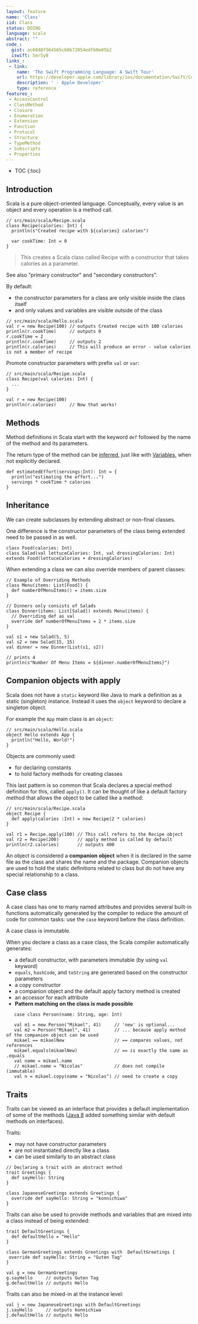 ```yaml
---
layout: feature
name: 'Class'
iid: Class
status: DOING
language: scala
abstract: ""
code_:
  gist: ac6040f564565c68b72054edf60e05b2
  iswift: 5erSyB
links_:
 - link:
    name: 'The Swift Programming Language: A Swift Tour'
    url: https://developer.apple.com/library/ios/documentation/Swift/Conceptual/Swift_Programming_Language/GuidedTour.html#//apple_ref/doc/uid/TP40014097-CH2-ID1
    description: ' - Apple Developer'
    type: reference
features_:
 - AccessControl
 - ClassMethod
 - Closure
 - Enumeration
 - Extension
 - Function
 - Protocol
 - Structure
 - TypeMethod
 - Subscripts
 - Properties
---
```


* TOC
{:toc}

## Introduction

Scala is a pure object-oriented language. Conceptually, every value is an object and every operation is a method call.

<pre><code>// src/main/scala/Recipe.scala
class Recipe(calories: Int) {
  println(s"Created recipe with ${calories} calories") 
  
  var cookTime: Int = 0
}
</code></pre>

> This creates a Scala class called Recipe with a constructor that takes calories as a parameter.

See also "primary constructor" and "secondary constructors".

By default:
- the constructor parameters for a class are only visible inside the class itself 
- and only values and variables are visible outside of the class

<pre><code>// src/main/scala/Hello.scala
val r = new Recipe(100) // outputs Created recipe with 100 calories
println(r.cookTime)     // outputs 0
r.cookTime = 2
println(r.cookTime)     // outputs 2
println(r.calories)     // This will produce an error - value calories is not a member of recipe
</code></pre>


Promote constructor parameters with prefix `val` or `var`:

<pre><code>// src/main/scala/Recipe.scala
class Recipe(val calories: Int) {
  ...
}

val r = new Recipe(100)
println(r.calories)     // Now that works!
</code></pre>


## Methods

Method definitions in Scala start with the keyword `def` followed by the name of the method and its parameters. 

The return type of the method can be [inferred](/functional/TypeInference), just like with [Variables](Variable), when not explicitly declared.

<pre><code>def estimatedEffort(servings:Int): Int = {
  println("estimating the effort...")
  servings * cookTime * calories 
}
</code></pre>


## Inheritance

We can create subclasses by extending abstract or non-final classes.

One difference is the constructor parameters of the class being extended need to be passed in as well.

<pre><code>class Food(calories: Int)
class Salad(val lettuceCalories: Int, val dressingCalories: Int)
extends Food(lettuceCalories + dressingCalories)
</code></pre>

When extending a class we can also override members of parent classes:

<pre><code>// Example of Overriding Methods 
class Menu(items: List[Food]) {
  def numberOfMenuItems() = items.size 
}

// Dinners only consists of Salads
class Dinner(items: List[Salad]) extends Menu(items) {
  // Overriding def as val
  override def numberOfMenuItems = 2 * items.size 
}

val s1 = new Salad(5, 5)
val s2 = new Salad(15, 15)
val dinner = new Dinner(List(s1, s2))

// prints 4
println(s"Number Of Menu Items = ${dinner.numberOfMenuItems}")
</code></pre>


## Companion objects with apply

Scala does not have a `static` keyword like Java to mark a definition as a static (singleton) instance. Instead it uses 
the `object` keyword to declare a singleton object.

For example the `App` main class is an `object`:

<pre><code>// src/main/scala/Hello.scala
object Hello extends App { 
  println("Hello, World!")
}
</code></pre>

Objects are commonly used:
- for declaring constants
- to hold factory methods for creating classes

This last pattern is so common that Scala declares a special method definition for this, called `apply()`. It can be thought
of like a default factory method that allows the object to be called like a method:

<pre><code>// src/main/scala/Recipe.scala
object Recipe {
  def apply(calories :Int) = new Recipe(2 * calories)
}

val r1 = Recipe.apply(100) // This call refers to the Recipe object
val r2 = Recipe(200)       // apply method is called by default
println(r2.calories)       // outputs 400
</code></pre>

An object is considered a __companion object__ when it is declared in the same file as the class and shares the name and 
the package. Companion objects are used to hold the static definitions related to class but do not have any special relationship 
to a class.


## Case class

A case class has one to many named attributes and provides several built-in functions automatically generated by the compiler
to reduce the amount of code for common tasks: use the `case` keyword before the class definition.

A case class is immutable.

When you declare a class as a case class, the Scala compiler automatically generates:
- a default constructor, with parameters immutable (by using `val` keyword)
- `equals`, `hashCode`, and `toString` are generated based on the constructor parameters
- a copy constructor
- a companion object and the default apply factory method is created
- an accessor for each attribute
- __Pattern matching on the class is made possible__

```
   case class Person(name: String, age: Int)
   
   val m1 = new Person("Mikael", 41)     // 'new' is optional...
   val m2 = Person("Mikael", 41)         // ... because apply method of the companion object can be used
   mikael == mikaelNew                   // == compares values, not references
   mikael.equals(mikaelNew)              // == is exactly the same as .equals
   val name = mikael.name
   // mikael.name = "Nicolas"            // does not compile (immutable)
   val n = mikael.copy(name = "Nicolas") // need to create a copy
```


## Traits

Traits can be viewed as an interface that provides a default implementation of some of the methods ([Java 8](/Java/8) added 
something similar with default methods on interfaces).

Traits:
- may not have constructor parameters
- are not instantiated directly like a class
- can be used similarly to an abstract class

<pre><code>// Declaring a trait with an abstract method 
trait Greetings {
  def sayHello: String 
}

class JapaneseGreetings extends Greetings { 
  override def sayHello: String = "konnichiwa"
}
</code></pre>


Traits can also be used to provide methods and variables that are mixed into a class instead of being extended:

<pre><code>trait DefaultGreetings {
  def defaultHello = "Hello" 
}

class GermanGreetings extends Greetings with  DefaultGreetings {
 override def sayHello: String = "Guten Tag" 
}

val g = new GermanGreetings
g.sayHello     // outputs Guten Tag
g.defaultHello // outputs Hello
</code></pre>

Traits can also be mixed-in at the instance level:

<pre><code>val j = new JapaneseGreetings with DefaultGreetings 
j.sayHello     // outputs konnichiwa 
j.defaultHello // outputs Hello
</code></pre>
